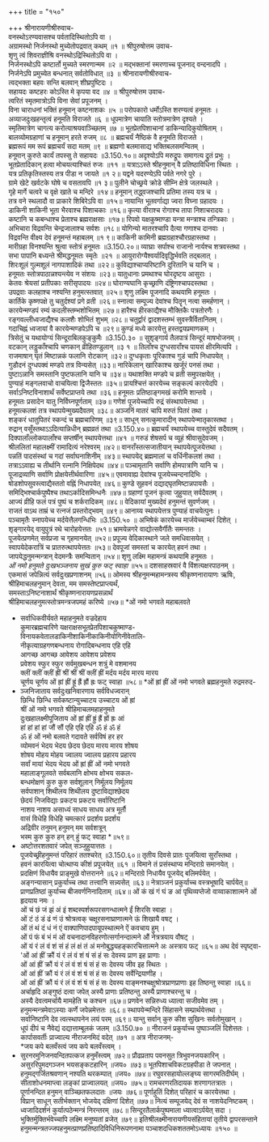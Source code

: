 +++
title = "१५०"

+++
श्रीनारायणीश्रीरुवाच-  
वनस्थोऽरण्यवासश्च पर्वतादिस्थितोऽपि वा ।  
अग्रामस्थो निर्जनस्थो मुच्येतोपद्रवात् कथम् ॥१ ॥
श्रीपुरुषोत्तम उवाच-  
शृणु त्वं शिवराज्ञीश्रि वनस्थोऽद्रिस्थितोऽपि वा ।  
निर्जनस्थोऽपि कष्टार्तो मुच्यते स्मरणान्मम ॥२ ॥
मद्भक्तानां स्मरणाच्च पूजनाद् वन्दनादपि ।  
निर्जनेऽपि प्रमुच्येत बन्धनात् सर्वतोविधात् ॥३ ॥
श्रीनारायणीश्रीरुवाच-  
त्वद्भक्ता बहवः सन्ति बलवान् शीघ्रपुष्टिदः ।  
सहायदः कष्टहरः कोऽस्ति मे कृपया वद ॥४ ॥
श्रीपुरुषोत्तम उवाच-  
त्वरितं स्मृतमात्रोऽपि विना सेवां प्रपूजनम् ।  
विना चाराधनां भक्तिं हनूमान् कष्टनाशकः ॥५ ॥
परोपकारो धर्मोऽस्ति शरण्यत्वं हनूमतः ।  
अव्याजदुःखहन्तृत्वं हनूमति विराजते ॥६ ॥
धूपमात्रेण चायाति स्तोत्रमात्रेण दृश्यते ।  
स्मृतिमात्रेण चागत्य करोत्याश्रयवाञ्च्छितम् ॥७ ॥
भूतप्रेतपिशाचानां डाकिन्यादिकुयोषिताम् ।  
बालव्योमग्रहाणां च हनूमान् हरते रुजम् ॥८ ॥
ब्रह्मचर्यं नैष्ठिकं वै हनूमति विराजते ।  
ब्रह्मरूपं मम रूपं ब्रह्मचर्यं सदा मतम् ॥९ ॥
ब्रह्मणो बलमासाद्य भक्तिबलसमन्वितम् ।  
हनूमान् कुरुते कार्यं तपस्सु ते सहायदः ॥3.150.१०॥
अदृश्योऽपि मरुद्रूपः समागत्य द्रुतं प्रभुः ।  
भूतप्रेतादिकान् हत्वा मोचयत्याश्चितं रुजः ॥११ ॥
यत्राऽऽस्ते श्रीहनुमान् वै प्रतिष्ठाविधिना स्थितः ।  
यत्र प्रतिकृतिस्तस्य तत्र पीडा न जायते ॥१ २॥
यद्वने यदरण्येऽपि पर्वते नगरे पुरे ।  
ग्रामे खेटे खर्वटके घोषे च वसतावपि ॥१ ३॥
पुलीने चोच्छ्रये क्रोडे सीम्नि क्षेत्रे जलस्थले ।  
गृहे मार्गे चत्वरे च वृक्षे खाते च मन्दिरे ॥१४॥
हनूमान् तद्ध्वजश्चापि प्रतिमा तस्य यत्र च ।  
तत्र वने स्थलादौ वा प्राकारे शिबिरेऽपि वा ॥१५॥
नायान्ति भूतवर्गाद्या ज्वरा विघ्ना ग्रहादयः ।  
डाकिनी शाकिनी भूता भैरवाश्च पिशाचकाः ॥१६॥
कृत्या वीराश्च रोगाश्च तापा निशाचरादयः ।  
कष्टानि च कबन्धाश्च प्रेताश्च ब्रह्मराक्षसाः ॥१७॥
रिपवो यक्षकुष्माण्डा यन्त्रा मन्त्राश्च तन्त्रिकाः ।  
अभिचारा विद्रवन्ति चेन्द्रजालाश्च सर्वशः ॥१८॥
योगिन्यो मातरश्चापि दैत्या गणाश्च दानवाः ।  
विद्रवन्ति वीक्ष्य देवं हनूमन्तं महाबलम् ॥१ ९॥
काकिनी कामिनी ब्रह्मग्रहाश्चौरग्रहास्तथा ।  
मारीग्रहा विनश्यन्ति श्रुत्वा स्तोत्रं हनूमतः ॥3.150.२०॥
व्याघ्राः सर्पाश्च राजानो नार्यश्च शत्रवस्तथा ।  
सभा पापानि बध्यन्ते श्रीमद्धनूमतः स्मृतेः ॥२१ ॥
आयुरारोग्यैश्वर्यादिवृद्धिर्भवति तद्बलात् ।  
शिरःशूलं गुल्मशूलं नागपाशादिकं तथा ॥२२॥
कुविद्याश्चाप्यरिष्टानि दुरितानि च यानि च ।  
हनूमतः स्तोत्रपाठान्नश्यन्त्येव न संशयः ॥२३॥
यातुधानाः प्रमथाश्च घोरदृष्टय आसुराः ।  
केतवः श्रेयसां प्रतीपकाः सरीसृपादयः ॥२४॥
घोराण्यघानि कृच्छ्राणि दंष्ट्रिणश्चापदस्तथा ।  
उपद्रवाः कलहाश्च नश्यन्ति हनुमत्स्तवात् ॥२५॥
शृणु लक्ष्मि पूजनादि कथयामि हनूमतः ।  
कार्तिके कृष्णपक्षे तु चतुर्दश्यां प्रगे व्रती ॥२६॥
स्नात्वा सम्पूज्य देवांश्च पितॄन् नत्वा समर्हणान् ।  
कारयेन्मण्डपं रम्यं कदलीस्तम्भशोभितम् ॥२७॥
हारैश्च हीरकाद्यैश्च मौक्तिकैः पत्रतोरणैः ।  
रङ्गवल्लीध्वजाद्यैश्च कलशैः शोभितं शुभम् ॥२८॥
चतुर्द्वारं द्वादशस्तम्भं सुवस्त्रैर्वितानितम् ।  
गदाचिह्नं ध्वजायां वै कारयेन्मण्डपेऽपि च ॥२९॥
कुण्डं मध्ये कारयेत्तु हस्तद्वयप्रमाणकम् ।  
त्रिसेतुं च यथायोग्यं सिन्दूराबिलकुङ्कुमैः ॥3.150.३० ॥
सुशृङ्गार्य तैलपात्रं सिन्दूरं माषभोजनम् ।  
वटकान् लड्डुकाँश्चापि चणकान् व्रीहितण्डुलान् ॥३ १ ॥
तिलाँश्च दुग्धसाराँश्च पायसं क्षीरमित्यपि ।  
राजमाषान् घृतं मिष्टान्नकं फलानि रोटकान् ॥३२॥
दुग्धकृताः पूरिकाश्च गुडं चापि निधापयेत् ।  
गुडौदनं दुग्धपक्वं मण्डपे तत्र विन्यसेत् ॥३३॥
नारिकेलान् खारिकाश्च खर्जूरं पनसं तथा ।  
पुष्टाऽन्नानि समस्तानि पुष्टफलानि यानि च ॥३४॥
यथाशक्ति मण्डपे च व्रती समुपरक्षयेत् ।  
पुण्याहं मङ्गलवाचो वाचयित्वा द्विजैस्ततः ॥३५॥
प्रायश्चित्तं कारयेच्च सङ्कल्पं कारयेदपि ।  
सर्वाऽनिष्टविनाशार्थं सर्वेष्टप्राप्तये तथा ॥३६॥
हनूमतः प्रतिष्ठाङ्गमखं करोमि शान्तये ।  
हनूमतः प्रसादेन यातु निर्विघ्नपूर्णताम् ॥३७॥
गणेशं पूजयेच्चापि रुद्रं संस्थापयेत्तथा ।  
हनूमत्कलशं तत्र स्थापयेन्मुख्यदैवतम् ॥३८॥
अञ्जनिं मातरं चापि मरुतं पितरं तथा ।  
शङ्करं धातुपितरं स्कन्दं च ब्रह्मचारिणम् ॥३९॥
साधून् सनत्कुमारादीन् स्थापयेन्मातृकास्तथा ।  
रुद्रान् वसूँस्तथाऽऽदित्यान्निधीन् ब्रह्मव्रतं तथा ॥3.150.४०॥
ब्रह्मचर्यं स्थापयेच्च वास्तुदेवं सदैवतम् ।  
दिक्पालाँल्लोकपालाँश्च सप्तर्षीन् स्थापयेत्तथा ॥४१ ॥
गरुडं शेषसर्प च व्यूहं श्रीवासुदेवजम् ।  
श्रीललितां महालक्ष्मीं रामादित्यं नरेश्वरम् ॥४२॥
वानराँस्तत्सजातीयान् स्थापयेत्पूजयेत्तथा ।  
पन्नतिं पादसंस्थां च गदां सर्वाघनाशिनीम् ॥४३॥
स्थापयेद् ब्रह्ममालां च वर्धिनीकलशं तथा ।  
तत्राऽऽवाह्य च तीर्थानि रत्नानि निक्षिपेदथ ॥४४॥
पञ्चामृतानि सर्वाणि होमपात्राणि यानि च ।  
पूजाद्रव्याणि सर्वाणि प्रोक्षयेत्तीर्थवारिणा ॥४५॥
एवमावाह्य देवांश्च पूजयेच्चन्दनादिभिः ।  
षोडशोपसुवस्त्वाद्यैस्ततो वह्निं निधापयेत् ॥४६॥
कुण्डे सुहवनं दद्याद्घृतमिष्टान्नपायसैः ।  
समिद्भिश्चार्कपुष्पैश्च तथाऽर्कादिसमिन्धनैः ॥४७॥
ग्रहाणां पूजनं कृत्वा जुहुयात् सर्वदैवतम् ।  
आज्यं व्रीहि फलं पत्रं पुष्पं च शर्करादिकम् ॥४८॥
वेदिकायां मुख्यदेवं हनुमन्तं सुवर्णजम् ।  
राजतं वाऽथ ताम्रं च रत्नजं प्रस्तरोद्भवम् ॥४९॥
आनाय्य स्थापयेत्तत्र पुण्याहं वाचयेत्पुनः ।  
पञ्चामृतैः स्नापयेच्च मर्दयेत्तैलगन्धिभिः ॥3.150.५० ॥
अभिषेकं कारयेच्च मार्जयेच्चाम्बरं दिशेत् ।  
शृङ्गारयेद् वायुपुत्रं रथे चारोहयेत्ततः ॥५१॥
भ्रामयेन्नगरे वाद्योत्सवैर्गीतैः समन्ततः ।  
पूजयेत्प्रणमेत् सर्वप्रजा च गृहमानयेत् ॥५२॥
प्रपूज्य वेदिकास्थाने जले समधिवासयेत् ।  
स्वापयेदेकरात्रिं च प्रातरुत्थापयेत्ततः ॥५३॥
देवपूजां समस्तां च कारयेत् हवनं तथा ।  
जापयेद्धनुमन्मन्त्रान् वेदमन्त्रैः समन्वितान् ॥५४॥
शृणु लक्ष्मि महामन्त्रं कथयामि हनूमतः ।  
*ओं नमो हनुमते दुःखभञ्जनाय सुखं कुरु फट् स्वाहा* ॥५५॥
दशसाहस्रवारं वै विंशत्यक्षरपाठनम् ।  
एकमासं जपेन्नित्यं सर्वदुःखप्रणाशनम् ॥५६॥
ओमस्य श्रीहनुमन्महामन्त्रस्य श्रीकृष्णनारायाणः ऋषिः,  
श्रीहिमाचलहनुमान् देवता, मम समस्तेष्टप्राप्त्यर्थं,  
समस्ताऽनिष्टनाशार्थं श्रीकृष्णनारायणप्रसन्नार्थं  
श्रीहिमाचलहनुमत्स्तोत्रमन्त्रजपमहं करिष्ये ॥५७॥
*ओं नमो भगवते महाबलवते  
* सर्वाधिकवीर्यवते महाहनुमते वज्रदेहाय  
कुमारब्रह्मचारिणे यक्षराक्षसभूतप्रेतपिशाचकुष्माण्ड-  
विनायकवेतालडाकिनीशाकिनीकाकिनीयोगिनीवेतालि-  
नीकृत्याग्रहगणबन्धनाय रोगादिबन्धनाय एहि एहि  
आगच्छ आगच्छ आवेशय आवेशय प्रवेशय  
प्रवेशय स्फुर स्फुर सर्वमुखबन्धन शत्रुं मे वशमानय  
क्लीं क्लीं क्लीं ह्रीं श्रीं श्रीं श्रीं क्लीं ह्रीं मर्दय मर्दय मारय मारय  
चूर्णय चूर्णय ओं ह्रां ह्रीं ह्रूं ह्रैं ह्रौं ह्रः फट् स्वाहा ॥५८॥
*ओं ह्रां ह्रीं ओं नमो भगवते ब्रह्महनुमते रुद्रमरुद-  
* ञ्जनिजाताय सर्वदुःखनिवारणाय सर्वविधज्वरान्  
छिन्धि छिन्धि सर्वकष्टान्युच्चाटय उच्चाटय ओं ह्रां  
श्रीं ओं नमो भगवते श्रीहिमाचलमहाहनुमते  
दुःखहालक्ष्मीपूजिताय ओं ह्रां ह्रीं ह्रुं ह्रैं ह्रों ह्रः आं  
हां हां हां हां जौं सौं एहि एहि एहि ॐ हं ॐ हं  
ॐ हं ओं नमो बलवते गदावते सर्वविषं हर हर  
व्योमवनं भेदय भेदय छेदय छेदय मारय मारय शोषय  
शोषय मोहय मोहय ज्वालय ज्वालय प्रहारय प्रहारय  
सर्वां मायां भेदय भेदय ओं ह्रां ह्रीं ओं नमो भगवते  
महालाङ्गूलवते सर्वबलानि क्षोभय क्षोभय सकल-  
बन्धमोक्षणं कुरु कुरु सर्वशूलान् निर्मूलय निर्मूलय  
सर्वपाशान् शिथीलय शिथीलय दुष्टाविद्याश्छेदय  
छेदयं निजविद्याः प्रकटय प्रकटय सर्वारिष्टानि  
नाशय नाशय असाध्यं साधय साधय अत्र मूर्तौ  
वासं विधेहि विधेहि चमत्कारं प्रदर्शय प्रदर्शय  
अद्रिवीर तनुमन् हनुमन् मम सर्वशत्रून्  
भस्म कुरु कुरु हन् हन् हुं फट् स्वाहा *॥५९॥
* अष्टोत्तरशतवारं जपेत् सञ्जुहुयात्ततः ।  
पूजयेच्छ्रीहनुमन्तं परिहारं ततश्चरेत् ॥3.150.६०॥
तृतीय दिवसे प्रातः पूजयित्वा सुराँस्तथा ।  
हवनं कारयित्वा चोत्थाप्य कीशं प्रपूजयेत् ॥६१ ॥
विमाने तं प्रसंस्थाप्य मन्दिराग्रे समानयेत् ।  
प्रदक्षिणं विधायैव प्राङ्मुखे वोत्तरानने ॥६२॥
मन्दिराग्रे निधायैव पूजयेद् बलिमर्पयेत् ।  
अङ्गन्यासान् प्रकुर्याच्च तथा तत्त्वानि सन्न्यसेत् ॥६३॥
नेत्राञ्जनं प्रकुर्याच्च वस्त्रभूषादि चार्पयेत्॥
प्राणप्रतिष्ठां कुर्याच्च बीजवर्णनिनादिताम् ॥६४॥
ओं कं खं गं घं ङ आं पृथिव्यप्तेजो वाय्वाकाशात्मने ओं हृदयाय नमः ।  
ओं चं छं जं झं अं इं शब्दस्पर्शरूपरसगन्धात्मने ईं शिरसि स्वाहा ।  
ओं टं ठं डं ढं णं उं श्रोत्रत्वक् चक्षूरसनाघ्राणात्मने ऊं शिखायै वषट् ।  
ओं तं थं दं धं नं एं वाक्पाणिपादपायूपस्थात्मने ऐं कवचाय हुम् ।  
ओं पं फं बं भं मं ओं वचनादानविहरणोत्सर्गानन्दात्मने औं नेत्रत्रयाय वौषट् ।  
ओं यं रं लं वं शं सं हं लं क्षं तं अं मनोबुद्ध्यहङ्कारचित्तात्मने अः अस्त्राय फट् ॥६५॥
अथ देवं स्पृष्ट्वा-'ओं आं ह्रीं क्रौं यं रं लं वं शं षं सं हं सः देवस्य प्राण इह प्राणाः ।  
ओं आं ह्रीं क्रौं यं रं लं वं शं षं सं हं सः देवस्य जीव इह स्थितः ।  
ओं आं ह्रीं क्रौं यं रं लं वं शं षं सं हं सः देवस्य सर्वेन्द्रियाणीह ।  
ओं आं ह्रीं क्रौं यं रं लं वं शं षं सं हं सः देवस्य वाङ्मनश्चक्षुश्रोत्रघ्राणप्राणाः इह तिष्ठन्तु स्वाहा ॥६६॥
अर्चाहृदि अङ्गुष्ठं दत्वा जपेत् अस्यै प्राणाः प्रतिष्ठन्तु अस्यै प्राणाश्चरन्तु च ।  
अस्यै देवत्वमर्चायै मामहेति च कश्चन ॥६७॥
प्रणवेन सन्निरुध्य ध्यात्वा सजीवमेव तम् ।  
हनुमन्मन्त्रमेवाऽस्याः कर्णे जपेन्नमेत्ततः ॥६८॥
स्थापयेन्मन्दिरे सिंहासने सम्प्रार्थयेत्तथा ।  
सर्वानिष्टानि देव त्वत्स्थापनेन लयं परम् ॥६९॥
यान्तु सर्वान् कुरु कीश सुखिनः सर्वतोमुखान् ।  
धूपं दीपं च नैवेद्यं दद्यात्ताम्बूलकं जलम् ॥3.150.७० ॥
नीराजनं प्रकुर्याच्च पुष्पाञ्जलिं दिशेत्ततः ।  
कार्पासवर्तीः प्राज्वाल्य नीराजनमिदं वदेत् ॥७१ ॥
अत्र नीराजनम्-  
*जय कपे बलवँस्त्वं जय कपे बलवँस्त्वम् ।  
* सुरनरमुनिजनवन्दितपत्कज हनुमँस्त्वम् ॥७२॥
प्रौढप्रताप पवनसुत त्रिभुवनजयकारिन् ।  
असुररिपुमदगञ्जन भयसङ्कटहारिन् ॥जय० ॥७३॥
भूतपिशाचविकटग्रहपीडा ते जपनात् ।  
हनुमद्गर्जितश्रवणान् नश्यति थरकम्पात् ॥जय० ॥७४॥
रघुवरसहायोल्लङ्घ्य सागरमतिदीर्घम् ।  
सीताशोधनमाप्त्वा लङ्कां प्राज्वालयत् ॥जय० ॥७५॥
रामचरणरतिदायक शरणागतत्रातः ।  
पूर्णानन्दित हनुमन् वाञ्च्छितफलदातः ॥जयः ॥७६॥
पूर्णाहुतिं दिशेत् परिहारं च कारयेत्तथा ।  
विप्रान् साधून् सतीर्भक्तान् भोजयेद् दक्षिणां दिशेत् ॥७७॥
नित्यं सम्पूजयेद् देवं स नाशयेदनिष्टकम् ।  
ध्वजादिदर्शनं कुर्यात्पठेन्मन्त्रं निरन्तरम् ॥७८॥
सिन्दूरतैलार्कपुष्पमाला ध्यात्वाऽर्पयेत् सदा ।  
भुक्तिर्मुक्तिर्भवेच्चापि लक्ष्मि मनुष्यतां व्रजेत् ॥७९॥
इतिश्रीलक्ष्मीनारायणीयसंहितायां तृतीये द्वापरसन्ताने हनुमन्मन्त्रतज्जपहनुमत्प्राणप्रतिष्ठादिविधिनिरूपणनामा पञ्चाशदधिकशततमोऽध्यायः ॥१५० ॥
    
